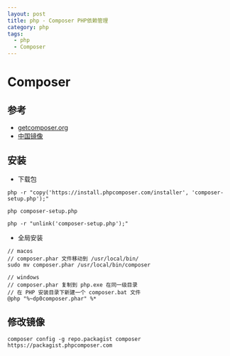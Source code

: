 ```yaml
---
layout: post
title: php - Composer PHP依赖管理
category: php
tags:
  - php
  - Composer
---
```


# Composer

## 参考

- [getcomposer.org](https://getcomposer.org/)
- [中国镜像](https://pkg.phpcomposer.com/)

## 安装

- 下载包

```
php -r "copy('https://install.phpcomposer.com/installer', 'composer-setup.php');"

php composer-setup.php

php -r "unlink('composer-setup.php');"
```

- 全局安装

```
// macos
// composer.phar 文件移动到 /usr/local/bin/
sudo mv composer.phar /usr/local/bin/composer

// windows
// composer.phar 复制到 php.exe 在同一级目录
// 在 PHP 安装目录下新建一个 composer.bat 文件
@php "%~dp0composer.phar" %*
```

## 修改镜像

```
composer config -g repo.packagist composer https://packagist.phpcomposer.com
```
